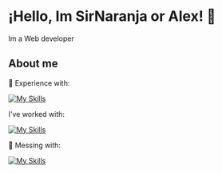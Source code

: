 # ¡Hello, Im SirNaranja or Alex! 👋

Im a Web developer 

## About me


💼  Experience with:

[![My Skills](https://skillicons.dev/icons?i=js,html,css,php,java)](https://skillicons.dev)


I've worked with:

[![My Skills](https://skillicons.dev/icons?i=laravel)](https://skillicons.dev)

🌱 Messing with:

[![My Skills](https://skillicons.dev/icons?i=spring,angular)](https://skillicons.dev)



